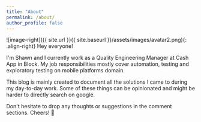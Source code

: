 ```yaml
---
title: "About"
permalink: /about/
author_profile: false
---
```


![image-right]({{ site.url }}{{ site.baseurl }}/assets/images/avatar2.png){: .align-right}
Hey everyone!

I'm Shawn and I currently work as a Quality Engineering Manager at Cash App in Block. My job responsibilities mostly cover automation, testing and exploratory testing on mobile platforms domain.

This blog is mainly created to document all the solutions I came to during my day-to-day work. Some of these things can be opinionated and might be harder to directly search on google. 

Don't hesitate to drop any thoughts or suggestions in the comment sections. Cheers! :beer:
